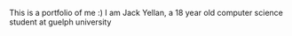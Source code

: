 This is a portfolio of me :)
I am Jack Yellan, a 18 year old computer science student at guelph university